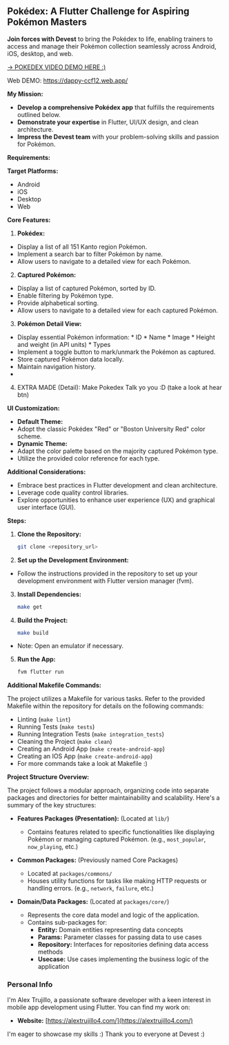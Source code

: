## Pokédex: A Flutter Challenge for Aspiring Pokémon Masters

**Join forces with Devest** to bring the Pokédex to life, enabling trainers to access and manage their Pokémon collection seamlessly across Android, iOS, desktop, and web.

[ -> POKEDEX VIDEO DEMO HERE :)](pokedex.mov)

Web DEMO: https://dappy-ccf12.web.app/

**My Mission:**

* **Develop a comprehensive Pokédex app** that fulfills the requirements outlined below.
* **Demonstrate your expertise** in Flutter, UI/UX design, and clean architecture.
* **Impress the Devest team** with your problem-solving skills and passion for Pokémon.

**Requirements:**

**Target Platforms:**
* Android
* iOS
* Desktop
* Web

**Core Features:**

1.  **Pokédex:**
   *   Display a list of all 151 Kanto region Pokémon.
   *   Implement a search bar to filter Pokémon by name.
   *   Allow users to navigate to a detailed view for each Pokémon.

2.  **Captured Pokémon:**
   *   Display a list of captured Pokémon, sorted by ID.
   *   Enable filtering by Pokémon type.
   *   Provide alphabetical sorting.
   *   Allow users to navigate to a detailed view for each captured Pokémon.

3.  **Pokémon Detail View:**
   *   Display essential Pokémon information:
      *   ID
      *   Name
      *   Image
      *   Height and weight (in API units)
      *   Types
   *   Implement a toggle button to mark/unmark the Pokémon as captured.
   *   Store captured Pokémon data locally.
   *   Maintain navigation history. 
   * 
4. EXTRA MADE (Detail): Make Pokedex Talk yo you :D (take a look at hear btn)

**UI Customization:**

*   **Default Theme:**
   *   Adopt the classic Pokédex "Red" or "Boston University Red" color scheme.
*   **Dynamic Theme:**
   *   Adapt the color palette based on the majority captured Pokémon type.
   *   Utilize the provided color reference for each type.

**Additional Considerations:**

*   Embrace best practices in Flutter development and clean architecture.
*   Leverage code quality control libraries.
*   Explore opportunities to enhance user experience (UX) and graphical user interface (GUI).

**Steps:**

1.  **Clone the Repository:**
    ```bash
    git clone <repository_url>
    ```

2.  **Set up the Development Environment:**
   * Follow the instructions provided in the repository to set up your development environment with Flutter version manager (fvm).

3.  **Install Dependencies:**
    ```bash
    make get
    ```

4.  **Build the Project:**
    ```bash
    make build
    ```
   * Note: Open an emulator if necessary.

5.  **Run the App:**
    ```bash
    fvm flutter run
    ```

**Additional Makefile Commands:**

The project utilizes a Makefile for various tasks. Refer to the provided Makefile within the repository for details on the following commands:

* Linting (`make lint`)
* Running Tests (`make tests`)
* Running Integration Tests (`make integration_tests`)
* Cleaning the Project (`make clean`)
* Creating an Android App  (`make create-android-app`)
* Creating an IOS App (`make create-android-app`)
* For more commands take a look at Makefile :) 

**Project Structure Overview:**

The project follows a modular approach, organizing code into separate packages and directories for better maintainability and scalability. Here's a summary of the key structures:

* **Features Packages (Presentation):** (Located at `lib/`)
   * Contains features related to specific functionalities like displaying Pokémon or managing captured Pokémon. (e.g., `most_popular`, `now_playing`, etc.)

* **Common Packages:** (Previously named Core Packages)
   * Located at `packages/commons/`
   * Houses utility functions for tasks like making HTTP requests or handling errors. (e.g., `network`, `failure`, etc.)

* **Domain/Data Packages:** (Located at `packages/core/`)
   * Represents the core data model and logic of the application.
   * Contains sub-packages for:
      * **Entity:** Domain entities representing data concepts 
      * **Params:** Parameter classes for passing data to use cases 
      * **Repository:** Interfaces for repositories defining data access methods 
      * **Usecase:** Use cases implementing the business logic of the application 

### Personal Info

I'm Alex Trujillo, a passionate software developer with a keen interest in mobile app development
using Flutter. You can find my work on:

* **Website:** [https://alextrujillo4.com/](https://alextrujillo4.com/)

I'm eager to showcase my skills :) Thank you to everyone at Devest :)
